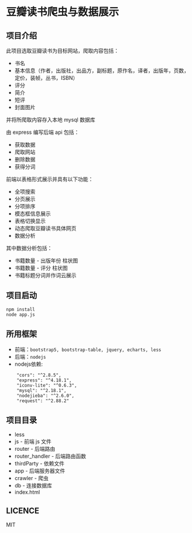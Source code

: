 # 豆瓣读书爬虫与数据展示

## 项目介绍

此项目选取豆瓣读书为目标网站，爬取内容包括：

* 书名
* 基本信息（作者，出版社，出品方，副标题，原作名，译者，出版年，页数，定价，装帧，丛书，ISBN）
* 评分
* 简介
* 短评
* 封面图片

并将所爬取内容存入本地 mysql 数据库

由 express 编写后端 api 包括：

* 获取数据
* 爬取网站
* 删除数据
* 获得分词

前端以表格形式展示并具有以下功能：

* 全项搜索
* 分页展示
* 分项排序
* 模态框信息展示
* 表格切换显示
* 动态爬取豆瓣读书具体网页
* 数据分析

其中数据分析包括：

* 书籍数量 - 出版年份 柱状图
* 书籍数量 - 评分 柱状图
* 书籍标题分词并作词云展示


## 项目启动
```
npm install
node app.js
```
## 所用框架

* 前端：```bootstrap5, bootstrap-table, jquery, echarts, less```
* 后端：```nodejs```
* nodejs依赖: 
``` "cheerio": "^1.0.0-rc.12",
    "cors": "^2.8.5",
    "express": "^4.18.1",
    "iconv-lite": "^0.6.3",
    "mysql": "^2.18.1",
    "nodejieba": "^2.6.0",
    "request": "^2.88.2"
```

## 项目目录

* less 
* js - 前端 js 文件
* router - 后端路由
* router_handler - 后端路由函数
* thirdParty - 依赖文件
* app - 后端服务器文件
* crawler - 爬虫
* db - 连接数据库
* index.html

## LICENCE

MIT